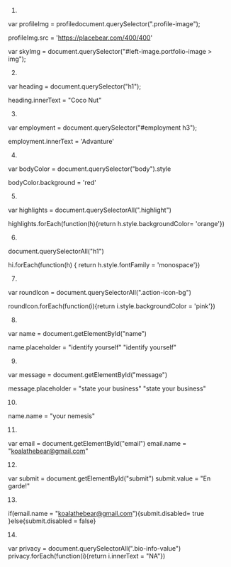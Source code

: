 1.
var profileImg = profiledocument.querySelector(".profile-image");

profileImg.src = 'https://placebear.com/400/400'

var skyImg = document.querySelector("#left-image.portfolio-image > img");

2.
var heading = document.querySelector("h1");

heading.innerText = "Coco Nut"

3.
var employment = document.querySelector("#employment h3");

employment.innerText = 'Advanture'

4.

var bodyColor = document.querySelector("body").style

bodyColor.background = 'red'


5.
var highlights = document.querySelectorAll(".highlight")

highlights.forEach(function(h){return h.style.backgroundColor= 'orange'})

6.
document.querySelectorAll("h1")

hi.forEach(function(h) { return h.style.fontFamily = 'monospace'})

7.
var roundIcon = document.querySelectorAll(".action-icon-bg")

roundIcon.forEach(function(i){return i.style.backgroundColor = 'pink'})

8.
var name = document.getElementById("name")


name.placeholder = "identify yourself"
"identify yourself"

9.
var message = document.getElementById("message")

message.placeholder =  "state your business"
"state your business"

10.

name.name = "your nemesis"

11.
var email = document.getElementById("email")
email.name = "koalathebear@gmail.com"

12.
var submit = document.getElementById("submit")
submit.value = "En garde!"

13.

if(email.name = "koalathebear@gmail.com"){submit.disabled= true }else{submit.disabled = false}

14.
var privacy = document.querySelectorAll(".bio-info-value")
privacy.forEach(function(i){return i.innerText = "NA"})

